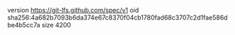 version https://git-lfs.github.com/spec/v1
oid sha256:4a682b7093b6da374e67c8370f04cb1780fad68c3707c2d1fae586dbe4b5cc7a
size 4200
